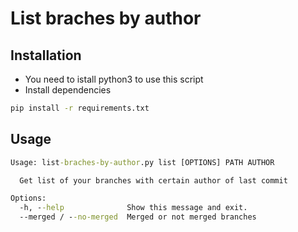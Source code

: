# List braches by author

## Installation

* You need to istall python3 to use this script
* Install dependencies

```cmd
pip install -r requirements.txt
```

## Usage

```cmd
Usage: list-braches-by-author.py list [OPTIONS] PATH AUTHOR

  Get list of your branches with certain author of last commit

Options:
  -h, --help              Show this message and exit.
  --merged / --no-merged  Merged or not merged branches
```
